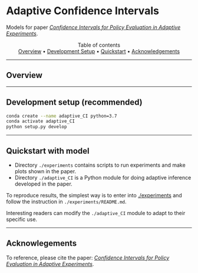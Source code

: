 # Adaptive Confidence Intervals
Models for paper [_Confidence Intervals for Policy Evaluation in Adaptive Experiments_](https://arxiv.org/abs/1911.02768).
<p align="center">
  Table of contents </br>
  <a href="##overview">Overview</a> •
  <a href="##development-setup">Development Setup</a> •
  <a href="##quickstart-with-model">Quickstart</a> •
  <a href="##acknowledgements">Acknowledgements</a> 
</p>

---
## Overview

---
## Development setup (recommended)

```bash
conda create --name adaptive_CI python=3.7
conda activate adaptive_CI
python setup.py develop
```
---
## Quickstart with model

- Directory `./experiments` contains scripts to run experiments and make plots shown in the paper. 
- Directory `./adaptive_CI` is a Python module for doing adaptive inference developed in the paper.

To reproduce results, the simplest way is to enter into [./experiments](https://github.com/gsbDBI/adaptive-confidence-intervals/tree/master/experiments) and follow the instruction in `./experiments/README.md`.

Interesting readers can modify the `./adaptive_CI` module to adapt to their specific use. 

---
## Acknowlegements

To reference, please cite the paper: [_Confidence Intervals for Policy Evaluation in Adaptive Experiments_](https://arxiv.org/abs/1911.02768).
